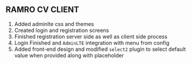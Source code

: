## RAMRO CV CLIENT
1. Added adminlte css and themes
2. Created login and registration screens
3. Finished registration server side as well as client side process
4. Login Finished and `AdminLTE` integration with menu from config 
5. Added front-end design and modified `select2` plugin to select default value when provided along with placeholder
